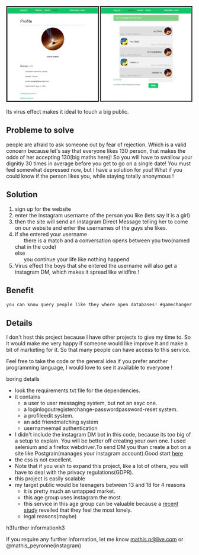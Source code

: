 ![](header.png)

Its virus effect makes it ideal to touch a big public.

Probleme to solve 
------------------

people are afraid to ask someone out by fear of rejection. Which is a valid concern because let's say that everyone likes 130 person,
that makes the odds of her accepting 130(big maths here)! So you will have to swallow your dignitiy 30 times in average before you 
get to go on a single date! You must feel somewhat depressed now, but I have a solution for you! What if you could know if the person
likes you, while staying totally anonymous !   


Solution
----------------------

1. sign up for the website
1. enter the instagram username of the person you like (lets say it is a girl)
1. then the site will send an instagram Direct Message telling her to come on our website and enter the usernames of the guys she likes.
1. if she entered your username  
    &nbsp;&nbsp;&nbsp;&nbsp;&nbsp;&nbsp;there is a match and a conversation opens between you two(named chat in the code)  
    else  
    &nbsp;&nbsp;&nbsp;&nbsp;&nbsp;&nbsp;you continue your life like nothing happend
1. Virus effect the boys that she entered the username will also get a instagram DM, which makes it spread like wildfire !


Benefit
---------
    you can know query people like they where open databases! #gamechanger


Details
-------

I don't host this project because I have other projects to give my time to. So it would make me very happy if someone would like improve it and 
make a bit of marketing for it. So that many people can have access to this service. 

Feel free to take the code or the general idea if you prefer another programming language, I would love to see it available to everyone !

boring details
- look the requirements.txt file for the dependencies.
- it contains 
    - a user to user messaging system, but not an asyc one.
    - a loginlogoutregisterchange-passwordpassword-reset system.
    - a profileedit system.
    - an add friendmatching system
    - usernameemail authentication
- I didn't include the instagram DM bot in this code, because its too big of a setup to explain. You will be better off creating your own one.
I used selenium and a firefox webdriver.To send DM you than create a bot on a site like Postgrain(manages your instagram account).Good start [here](httpswww.youtube.comwatchv=BGU2X5lrz9M) 
- the css is not excellent.
- Note that if you wish to expand this project, like a lot of others, you will have to deal with the privacy regulations(GDPR).
- this project is easily scalable
- my target public would be teenagers between 13 and 18 for 4 reasons
    - it is pretty much an untapped market.
    - this age group uses instagram the most.
    - this service in this age group can be valuable because a [recent study](httpswww.ons.gov.ukpeoplepopulationandcommunitywellbeingarticleslonelinesswhatcharacteristicsandcircumstancesareassociatedwithfeelinglonely2018-04-10)
reveiled that they feel the most lonely.
    - legal reasons(maybe)

h3further informationh3


If you require any further information, let me know mathis.p@live.com or @mathis_peyronne(instagram)
